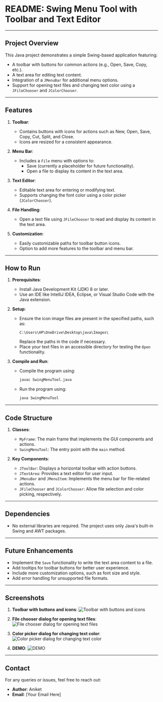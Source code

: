 # README: Swing Menu Tool with Toolbar and Text Editor

---

## Project Overview
This Java project demonstrates a simple Swing-based application featuring:
- A toolbar with buttons for common actions (e.g., Open, Save, Copy, etc.).
- A text area for editing text content.
- Integration of a `JMenuBar` for additional menu options.
- Support for opening text files and changing text color using a `JFileChooser` and `JColorChooser`.

---

## Features
1. **Toolbar**:
   - Contains buttons with icons for actions such as New, Open, Save, Copy, Cut, Split, and Close.
   - Icons are resized for a consistent appearance.

2. **Menu Bar**:
   - Includes a `File` menu with options to:
     - Save (currently a placeholder for future functionality).
     - Open a file to display its content in the text area.

3. **Text Editor**:
   - Editable text area for entering or modifying text.
   - Supports changing the font color using a color picker (`JColorChooser`).

4. **File Handling**:
   - Open a text file using `JFileChooser` to read and display its content in the text area.

5. **Customization**:
   - Easily customizable paths for toolbar button icons.
   - Option to add more features to the toolbar and menu bar.

---

## How to Run
1. **Prerequisites**:
   - Install Java Development Kit (JDK) 8 or later.
   - Use an IDE like IntelliJ IDEA, Eclipse, or Visual Studio Code with the Java extension.

2. **Setup**:
   - Ensure the icon image files are present in the specified paths, such as:
     ```
     C:\Users\HP\OneDrive\Desktop\java\Images\
     ```
     Replace the paths in the code if necessary.
   - Place your text files in an accessible directory for testing the `Open` functionality.

3. **Compile and Run**:
   - Compile the program using:
     ```bash
     javac SwingMenuTool.java
     ```
   - Run the program using:
     ```bash
     java SwingMenuTool
     ```

---

## Code Structure
1. **Classes**:
   - `MyFrame`: The main frame that implements the GUI components and actions.
   - `SwingMenuTool`: The entry point with the `main` method.

2. **Key Components**:
   - `JToolBar`: Displays a horizontal toolbar with action buttons.
   - `JTextArea`: Provides a text editor for user input.
   - `JMenuBar` and `JMenuItem`: Implements the menu bar for file-related actions.
   - `JFileChooser` and `JColorChooser`: Allow file selection and color picking, respectively.

---

## Dependencies
- No external libraries are required. The project uses only Java's built-in Swing and AWT packages.

---

## Future Enhancements
- Implement the `Save` functionality to write the text area content to a file.
- Add tooltips for toolbar buttons for better user experience.
- Include more customization options, such as font size and style.
- Add error handling for unsupported file formats.

---

## Screenshots
1. **Toolbar with buttons and icons**:
   ![Toolbar with buttons and icons](https://github.com/aniketvishwakarma-11/JAVA-SWING-TEXTEDITOR-GUI/blob/main/SS1%20(1).png?raw=true)
   
2. **File chooser dialog for opening text files**:
   ![File chooser dialog for opening text files](https://github.com/aniketvishwakarma-11/JAVA-SWING-TEXTEDITOR-GUI/blob/main/SS1%20(2).png?raw=true)
   
3. **Color picker dialog for changing text color**:
   ![Color picker dialog for changing text color](https://github.com/aniketvishwakarma-11/JAVA-SWING-TEXTEDITOR-GUI/blob/main/SS1%20(3).png?raw=true)
   
4. **DEMO**:
   ![DEMO](https://github.com/aniketvishwakarma-11/JAVA-SWING-TEXTEDITOR-GUI/blob/main/SS1%20(4).png?raw=true)

---

## Contact
For any queries or issues, feel free to reach out:
- **Author**: Aniket  
- **Email**: [Your Email Here]
